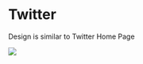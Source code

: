 # Twitter

Design is similar to Twitter Home Page 

![](https://github.com/ahmedali5696/MyProjects/blob/master/Twitter.png)

